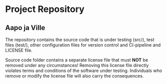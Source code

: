 # Project Repository

## Aapo ja Ville

The repository contains the source code that is under testing (src/), test files (test/), other configuration files for version control and CI-pipeline and LICENSE file.

Source code folder contains a separate license file that must **NOT** be removed under any circumstances!
Removing this license file directly violates terms and conditions of the software under testing.
Individuals who remove or modify the license file will also carry the consequences.